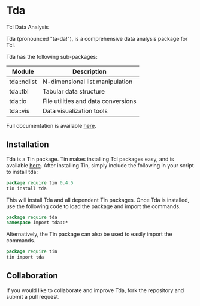 # Tda
Tcl Data Analysis

Tda (pronounced "ta-da!"), is a comprehensive data analysis package for Tcl.

Tda has the following sub-packages:

| Module      | Description |
| ----------- | ----------- |
| tda::ndlist | N-dimensional list manipulation |
| tda::tbl    | Tabular data structure |
| tda::io     | File utilities and data conversions |
| tda::vis    | Data visualization tools |

Full documentation is available [here](https://raw.githubusercontent.com/ambaker1/Tda/main/doc/tda.pdf).

## Installation
Tda is a Tin package. Tin makes installing Tcl packages easy, and is available [here](https://github.com/ambaker1/Tin).
After installing Tin, simply include the following in your script to install tda:
```tcl
package require tin 0.4.5
tin install tda
```
This will install Tda and all dependent Tin packages.
Once Tda is installed, use the following code to load the package and import the commands.
```tcl
package require tda
namespace import tda::*
```
Alternatively, the Tin package can also be used to easily import the commands.
```tcl
package require tin
tin import tda
```

## Collaboration
If you would like to collaborate and improve Tda, fork the repository and submit a pull request.

